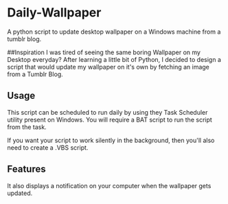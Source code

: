 # Daily-Wallpaper

A python script to update desktop wallpaper on a Windows machine from a tumblr blog.

##Inspiration
I was tired of seeing the same boring Wallpaper on my Desktop everyday? After learning a little bit of Python, I decided to design a script that would update my wallpaper on it's own by fetching an image from a Tumblr Blog.

## Usage
This script can be scheduled to run daily by using they Task Scheduler utility present on Windows. You will require a BAT script to run the script from the task.

If you want your script to work silently in the background, then you'll also need to create a .VBS script.

## Features 
It also displays a notification on your computer when the wallpaper gets updated.




